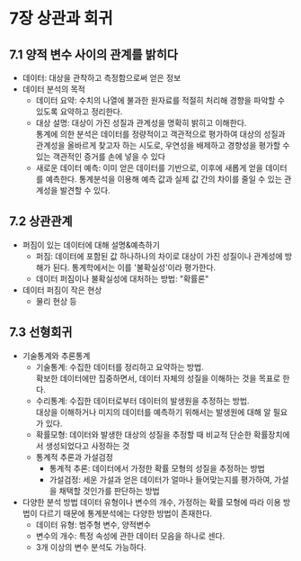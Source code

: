 # 7장 상관과 회귀
## 7.1 양적 변수 사이의 관계를 밝히다
* 데이터: 대상을 관착하고 측정함으로써 얻은 정보
* 데이터 분석의 목적
  * 데이터 요약: 수치의 나열에 불과한 원자료를 적절히 처리해 경향을 파악할 수 있도록 요약하고 정리한다.
  * 대상 설명: 대상이 가진 성질과 관계성을 명확히 밝히고 이해한다.</br> 통계에 의한 분석은 데이터를 정량적이고 객관적으로 평가하여 대상의 성질과 관계성을 올바르게 찾고자 하는 시도로, 우연성을 배제하고 경향성을 평가할 수 있는 객관적인 증거를 손에 넣을 수 있다
  * 새로운 데이터 예측: 이미 얻은 데이터를 기반으로, 이후에 새롭게 얻을 데이터를 예측한다. 통계분석을 이용해 예측 값과 실제 값 간의 차이를 줄일 수 있는 관계성을 발견할 수 있다.

## 7.2 상관관계
* 퍼짐이 있는 데이터에 대해 설명&예측하기
  * 퍼짐: 데이터에 포함된 값 하나하나의 차이로 대상이 가진 성질이나 관계성에 방해가 된다. 통계학에서는 이를 '불확실성'이라 평가한다.
  * 데이터 퍼짐이나 불확실성에 대처하는 방법: "확률론"
* 데이터 퍼짐이 작은 현상
  * 물리 현상 등
    
## 7.3 선형회귀
* 기술통계와 추론통계
  * 기술통계: 수집한 데이터를 정리하고 요약하는 방법.</br> 확보한 데이터에만 집중하면서, 데이터 자체의 성질을 이해하는 것을 목표로 한다.
  * 수리통계: 수집한 데이터로부터 데이터의 발생원을 추정하는 방법. </br> 대상을 이해하거나 미지의 데이터를 예측하기 위해서는 발생원에 대해 알 필요가 있다.
  * 확률모형: 데이터와 발생한 대상의 성질을 추정할 때 비교적 단순한 확률장치에서 생성되었다고 사정하는 것
  * 통계적 추론과 가설검정
    * 통계적 추론: 데이터에서 가정한 확률 모형의 성질을 추정하는 방법
    * 가설검정: 세운 가설과 얻은 데이터가 얼마나 들어맞는지를 평가하여, 가설을 채택할 것인가를 판단하는 방법
* 다양한 분석 방법
데이터 유형이나 변수의 개수, 가정하는 확률 모형에 따라 이용 방법이 다르기 때문에 통계분석에는 다양한 방법이 존재한다.
  * 데이터 유형: 범주형 변수, 양적변수
  * 변수의 개수: 특정 속성에 관한 데이터 모음을 하나로 센다.
  * 3개 이상의 변수 분석도 가능하다.






